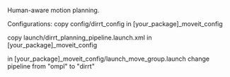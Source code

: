 Human-aware motion planning.

Configurations:
copy config/dirrt_config in [your_package]_moveit_config

copy launch/dirrt_planning_pipeline.launch.xml in  [your_package]_moveit_config

in [your_package]_moveit_config/launch_move_group.launch change pipeline from "ompl" to "dirrt"
